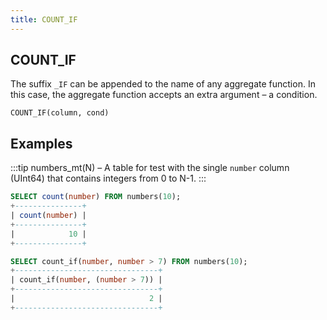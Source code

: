 ```yaml
---
title: COUNT_IF
---
```



## COUNT_IF

The suffix `_IF` can be appended to the name of any aggregate function. In this case, the aggregate function accepts an extra argument – a condition.

```
COUNT_IF(column, cond)
```

## Examples

:::tip
numbers_mt(N) – A table for test with the single `number` column (UInt64) that contains integers from 0 to N-1.
:::

```sql
SELECT count(number) FROM numbers(10);
+---------------+
| count(number) |
+---------------+
|            10 |
+---------------+

SELECT count_if(number, number > 7) FROM numbers(10);
+--------------------------------+
| count_if(number, (number > 7)) |
+--------------------------------+
|                              2 |
+--------------------------------+
```

